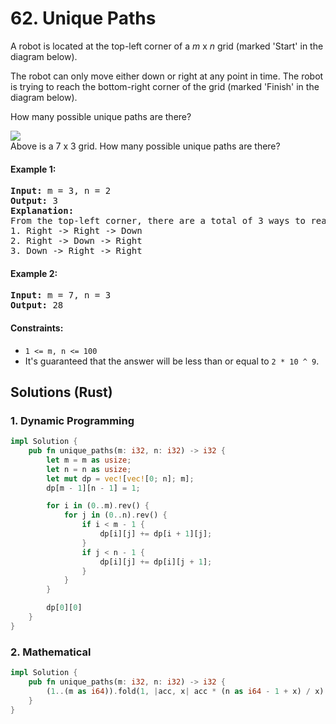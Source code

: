 # 62. Unique Paths
A robot is located at the top-left corner of a *m* x *n* grid (marked 'Start' in the diagram below).

The robot can only move either down or right at any point in time. The robot is trying to reach the bottom-right corner of the grid (marked 'Finish' in the diagram below).

How many possible unique paths are there?

![](https://assets.leetcode.com/uploads/2018/10/22/robot_maze.png)<br>
Above is a 7 x 3 grid. How many possible unique paths are there?

#### Example 1:
<pre>
<strong>Input:</strong> m = 3, n = 2
<strong>Output:</strong> 3
<strong>Explanation:</strong>
From the top-left corner, there are a total of 3 ways to reach the bottom-right corner:
1. Right -> Right -> Down
2. Right -> Down -> Right
3. Down -> Right -> Right
</pre>

#### Example 2:
<pre>
<strong>Input:</strong> m = 7, n = 3
<strong>Output:</strong> 28
</pre>

#### Constraints:
* `1 <= m, n <= 100`
* It's guaranteed that the answer will be less than or equal to `2 * 10 ^ 9`.

## Solutions (Rust)

### 1. Dynamic Programming
```Rust
impl Solution {
    pub fn unique_paths(m: i32, n: i32) -> i32 {
        let m = m as usize;
        let n = n as usize;
        let mut dp = vec![vec![0; n]; m];
        dp[m - 1][n - 1] = 1;

        for i in (0..m).rev() {
            for j in (0..n).rev() {
                if i < m - 1 {
                    dp[i][j] += dp[i + 1][j];
                }
                if j < n - 1 {
                    dp[i][j] += dp[i][j + 1];
                }
            }
        }

        dp[0][0]
    }
}
```

### 2. Mathematical
```Rust
impl Solution {
    pub fn unique_paths(m: i32, n: i32) -> i32 {
        (1..(m as i64)).fold(1, |acc, x| acc * (n as i64 - 1 + x) / x) as i32
    }
}
```
